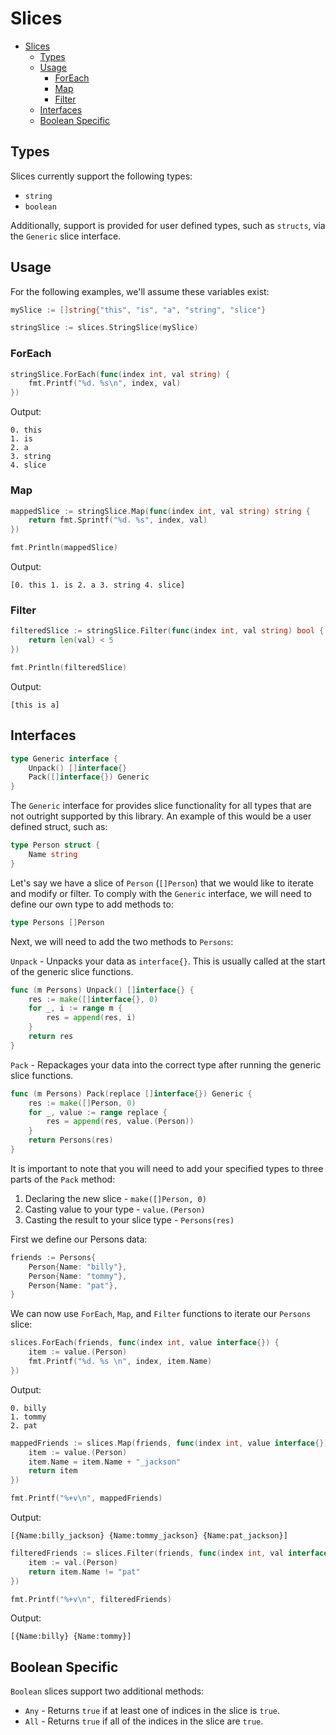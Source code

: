 # Slices

- [Slices](#slices)
  - [Types](#types)
  - [Usage](#usage)
    - [ForEach](#foreach)
    - [Map](#map)
    - [Filter](#filter)
  - [Interfaces](#interfaces)
  - [Boolean Specific](#boolean-specific)

## Types

Slices currently support the following types:

- `string`
- `boolean`

Additionally, support is provided for user defined types, such as `structs`, via the `Generic` slice interface.

## Usage

For the following examples, we'll assume these variables exist:

```go
mySlice := []string{"this", "is", "a", "string", "slice"}

stringSlice := slices.StringSlice(mySlice)
```

### ForEach

```go
stringSlice.ForEach(func(index int, val string) {
    fmt.Printf("%d. %s\n", index, val)
})
```

Output:

```text
0. this
1. is
2. a
3. string
4. slice
```

### Map

```go
mappedSlice := stringSlice.Map(func(index int, val string) string {
    return fmt.Sprintf("%d. %s", index, val)
})

fmt.Println(mappedSlice)
```

Output:

```text
[0. this 1. is 2. a 3. string 4. slice]
```

### Filter

```go
filteredSlice := stringSlice.Filter(func(index int, val string) bool {
    return len(val) < 5
})

fmt.Println(filteredSlice)
```

Output:

```text
[this is a]
```

## Interfaces

```go
type Generic interface {
    Unpack() []interface{}
    Pack([]interface{}) Generic
}
```

The `Generic` interface for provides slice functionality for all types that are not outright supported by this library. An example of this would be a user defined struct, such as:

```go
type Person struct {
    Name string
}
```

Let's say we have a slice of `Person` (`[]Person`) that we would like to iterate and modify or filter. To comply with the `Generic` interface, we will need to define our own type to add methods to:

```go
type Persons []Person
```

Next, we will need to add the two methods to `Persons`:

`Unpack` - Unpacks your data as `interface{}`. This is usually called at the start of the generic slice functions.

```go
func (m Persons) Unpack() []interface{} {
    res := make([]interface{}, 0)
    for _, i := range m {
        res = append(res, i)
    }
    return res
}
```

`Pack` - Repackages your data into the correct type after running the generic slice functions.

```go
func (m Persons) Pack(replace []interface{}) Generic {
    res := make([]Person, 0)
    for _, value := range replace {
        res = append(res, value.(Person))
    }
    return Persons(res)
}
```

It is important to note that you will need to add your specified types to three parts of the `Pack` method:

1. Declaring the new slice - `make([]Person, 0)`
1. Casting value to your type - `value.(Person)`
1. Casting the result to your slice type - `Persons(res)`

First we define our Persons data:

```go
friends := Persons{
    Person{Name: "billy"},
    Person{Name: "tommy"},
    Person{Name: "pat"},
}
```

We can now use `ForEach`, `Map`, and `Filter` functions to iterate our `Persons` slice:

```go
slices.ForEach(friends, func(index int, value interface{}) {
    item := value.(Person)
    fmt.Printf("%d. %s \n", index, item.Name)
})
```

Output:

```text
0. billy
1. tommy
2. pat
```

```go
mappedFriends := slices.Map(friends, func(index int, value interface{}) interface{} {
    item := value.(Person)
    item.Name = item.Name + "_jackson"
    return item
})

fmt.Printf("%+v\n", mappedFriends)
```

Output:

```text
[{Name:billy_jackson} {Name:tommy_jackson} {Name:pat_jackson}]
```

```go
filteredFriends := slices.Filter(friends, func(index int, val interface{}) bool {
    item := val.(Person)
    return item.Name != "pat"
})

fmt.Printf("%+v\n", filteredFriends)
```

Output:

```text
[{Name:billy} {Name:tommy}]
```

## Boolean Specific

`Boolean` slices support two additional methods:

- `Any` - Returns `true` if at least one of indices in the slice is `true`.
- `All` - Returns `true` if all of the indices in the slice are `true`.
